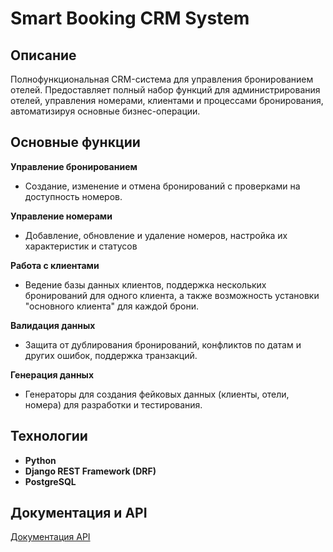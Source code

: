 # Smart Booking CRM System

## Описание
Полнофункциональная CRM-система для управления бронированием отелей. Предоставляет полный набор функций для администрирования отелей, управления номерами, клиентами и процессами бронирования, автоматизируя основные бизнес-операции.

## Основные функции

**Управление бронированием**
- Создание, изменение и отмена бронирований с проверками на доступность номеров.

**Управление номерами**
- Добавление, обновление и удаление номеров, настройка их характеристик и статусов

**Работа с клиентами**
- Ведение базы данных клиентов, поддержка нескольких бронирований для одного клиента, а также возможность установки "основного клиента" для каждой брони.

**Валидация данных**
- Защита от дублирования бронирований, конфликтов по датам и других ошибок, поддержка транзакций.

**Генерация данных**
- Генераторы для создания фейковых данных (клиенты, отели, номера) для разработки и тестирования.

## Технологии
- **Python**
- **Django REST Framework (DRF)**
- **PostgreSQL**

## Документация и API
[Документация API](https://api.smart-booking.site/api/)

